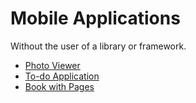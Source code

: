 # Mobile Applications
Without the user of a library or framework.

- [Photo Viewer](https://mobile.synvox.net/photos/)
- [To-do Application](https://mobile.synvox.net/todo/)
- [Book with Pages](https://mobile.synvox.net/book/)
